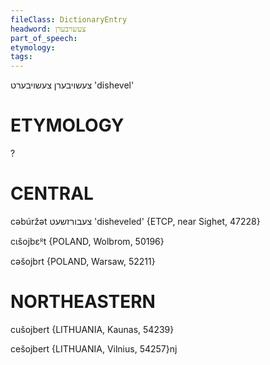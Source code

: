 ```yaml
---
fileClass: DictionaryEntry
headword: צעשויבערן
part_of_speech: 
etymology: 
tags: 
---
```

צעשויבערן
צעשויבערט
'dishevel'

ETYMOLOGY
===========
?

CENTRAL
========

cəbúržət צעבורזשעט 'disheveled' {ETCP, near Sighet, 47228}

cɩšojbɛᴿt {POLAND, Wolbrom, 50196}

cəšojbrt {POLAND, Warsaw, 52211}

NORTHEASTERN
==============

cušojbert {LITHUANIA, Kaunas, 54239}

cešojbert {LITHUANIA, Vilnius, 54257}nj